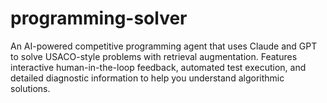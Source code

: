 # programming-solver
An AI-powered competitive programming agent that uses Claude and GPT to solve USACO-style problems with retrieval augmentation. Features interactive human-in-the-loop feedback, automated test execution, and detailed diagnostic information to help you understand algorithmic solutions.
